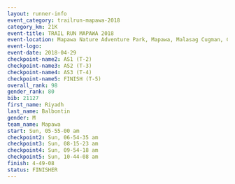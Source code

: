 ```yaml
---
layout: runner-info 
event_category: trailrun-mapawa-2018 
category_km: 21K 
event-title: TRAIL RUN MAPAWA 2018 
event-location: Mapawa Nature Adventure Park, Mapawa, Malasag Cugman, Cagayan de Oro Philippines 
event-logo: 
event-date: 2018-04-29 
checkpoint-name2: AS1 (T-2) 
checkpoint-name3: AS2 (T-3) 
checkpoint-name4: AS3 (T-4) 
checkpoint-name5: FINISH (T-5) 
overall_rank: 98
gender_rank: 80
bib: 21127
first_name: Riyadh
last_name: Balbontin
gender: M
team_name: Mapawa
start: Sun, 05-55-00 am
checkpoint2: Sun, 06-54-35 am
checkpoint3: Sun, 08-15-23 am
checkpoint4: Sun, 09-54-18 am
checkpoint5: Sun, 10-44-08 am
finish: 4-49-08
status: FINISHER
---
```

